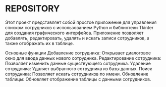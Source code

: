 # REP0SITORY
Этот проект представляет собой простое приложение для управления списком сотрудников с использованием Python и библиотеки Tkinter для создания графического интерфейса. Приложение позволяет добавлять, редактировать, удалять и искать записи сотрудников, а также отображать их в таблице.

Основные функции
Добавление сотрудника: Открывает диалоговое окно для ввода данных нового сотрудника.
Редактирование сотрудника: Позволяет изменить данные существующего сотрудника.
Удаление сотрудника: Удаляет выбранного сотрудника из базы данных.
Поиск сотрудника: Позволяет искать сотрудников по имени.
Обновление таблицы: Обновляет отображение таблицы с данными сотрудников.
